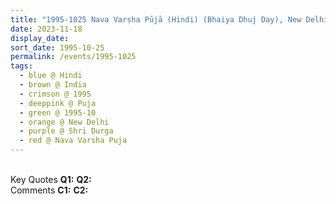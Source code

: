 ```yaml
---
title: "1995-1025 Nava Varṣha Pūjā (Hindi) (Bhaiya Dhuj Day), New Delhi, India"
date: 2023-11-18
display_date: 
sort_date: 1995-10-25
permalink: /events/1995-1025
tags:
  - blue @ Hindi
  - brown @ India
  - crimson @ 1995
  - deeppink @ Puja
  - green @ 1995-10
  - orange @ New Delhi
  - purple @ Shri Durga
  - red @ Nava Varsha Puja
---
```


<br>

<wave-list>
  <list-title color="DarkSeaGreen" width="55">Key Quotes</list-title>
  <list-item color="BlanchedAlmond" width="280"><b>Q1:</b> <i></i></list-item>
  <list-item color="Lavender" width="280"><b>Q2:</b> <i></i></list-item>
</wave-list>

<br>

<wave-list>
  <list-title color="DarkSeaGreen" width="55">Comments</list-title>
  <list-item color="BlanchedAlmond" width="280"><b>C1:</b> <i></i></list-item>
  <list-item color="Lavender" width="280"><b>C2:</b> <i></i></list-item>
</wave-list>